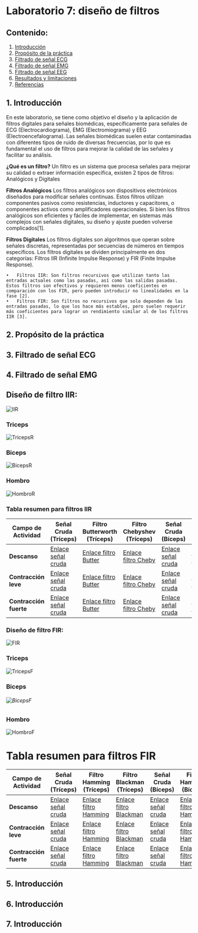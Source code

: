 # Laboratorio 7: diseño de filtros

## Contenido:
1. [Introducción](#introducción)
2. [Propósito de la práctica](#propósito-de-la-práctica)
3. [Filtrado de señal ECG](#filtrado-de-señal-ecg) 
4. [Filtrado de señal EMG](#filtrado-de-señal-emg)
5. [Filtrado de señal EEG](#filtrado-de-señal-eeg) 
6. [Resultados y limitaciones](#resultados-y-limitaciones)  
7. [Referencias](#referencias)


## 1. Introducción <a name="introducción"></a>
En este laboratorio, se tiene como objetivo el diseño y la aplicación de filtros digitales para señales biomédicas, específicamente para señales de ECG (Electrocardiograma), EMG (Electromiograma) y EEG (Electroencefalograma). Las señales biomédicas suelen estar contaminadas con diferentes tipos de ruido de diversas frecuencias, por lo que es fundamental el uso de filtros para mejorar la calidad de las señales y facilitar su análisis.

**¿Qué es un filtro?**
Un filtro es un sistema que procesa señales para mejorar su calidad o extraer información especifica, existen 2 tipos de filtros: Analógicos y Digitales

**Filtros Analógicos**
Los filtros analógicos son dispositivos electrónicos diseñados para modificar señales continuas. Estos filtros utilizan componentes pasivos como resistencias, inductores y capacitores, o componentes activos como amplificadores operacionales. Si bien los filtros analógicos son eficientes y fáciles de implementar, en sistemas más complejos con señales digitales, su diseño y ajuste pueden volverse complicados[1].

**Filtros Digitales**
Los filtros digitales son algoritmos que operan sobre señales discretas, representadas por secuencias de números en tiempos específicos. Los filtros digitales se dividen principalmente en dos categorías: Filtros IIR (Infinite Impulse Response) y FIR (Finite Impulse Response).

	•	Filtros IIR: Son filtros recursivos que utilizan tanto las entradas actuales como las pasadas, así como las salidas pasadas. Estos filtros son efectivos y requieren menos coeficientes en comparación con los FIR, pero pueden introducir no linealidades en la fase [2].
	•	Filtros FIR: Son filtros no recursivos que solo dependen de las entradas pasadas, lo que los hace más estables, pero suelen requerir más coeficientes para lograr un rendimiento similar al de los filtros IIR [3].

## 2. Propósito de la práctica <a name="propósito-de-la-práctica"></a>
## 3. Filtrado de señal ECG <a name="filtrado-de-señal-ecg"></a>
## 4. Filtrado de señal EMG <a name="filtrado-de-señal-emg"></a>

## Diseño de filtro IIR:
![IIR](./Imágenes%20en%20el%20anexo/IIR.png)

### Triceps

![TricepsR](./Imágenes%20en%20el%20anexo/TricepsR.png)

### Biceps

![BicepsR](./Imágenes%20en%20el%20anexo/BicepsR.png)

### Hombro 

![HombroR](./Imágenes%20en%20el%20anexo/HombroR.png)

### Tabla resumen para filtros IIR

| Campo de Actividad    | Señal Cruda (Tríceps) | Filtro Butterworth (Tríceps) | Filtro Chebyshev (Tríceps) | Señal Cruda (Bíceps) | Filtro Butterworth (Bíceps) | Filtro Chebyshev (Bíceps) | Señal Cruda (Hombro) | Filtro Butterworth (Hombro) | Filtro Chebyshev (Hombro) |
|-----------------------|-----------------------|-----------------------------|----------------------------|----------------------|----------------------------|---------------------------|----------------------|----------------------------|---------------------------|
| **Descanso**          | [Enlace señal cruda](#)   | [Enlace filtro Butter](#)   | [Enlace filtro Cheby](#)   | [Enlace señal cruda](#)   | [Enlace filtro Butter](#)   | [Enlace filtro Cheby](#)   | [Enlace señal cruda](#)   | [Enlace filtro Butter](#)   | [Enlace filtro Cheby](#)   |
| **Contracción leve**  | [Enlace señal cruda](#)   | [Enlace filtro Butter](#)   | [Enlace filtro Cheby](#)   | [Enlace señal cruda](#)   | [Enlace filtro Butter](#)   | [Enlace filtro Cheby](#)   | [Enlace señal cruda](#)   | [Enlace filtro Butter](#)   | [Enlace filtro Cheby](#)   |
| **Contracción fuerte**| [Enlace señal cruda](#)   | [Enlace filtro Butter](#)   | [Enlace filtro Cheby](#)   | [Enlace señal cruda](#)   | [Enlace filtro Butter](#)   | [Enlace filtro Cheby](#)   | [Enlace señal cruda](#)   | [Enlace filtro Butter](#)   | [Enlace filtro Cheby](#)   |


### Diseño de filtro FIR:
![FIR](./Imágenes%20en%20el%20anexo/FIR.png)

### Triceps

![TricepsF](./Imágenes%20en%20el%20anexo/TricepsF.png)

### Biceps

###### ![BicepsF](./Imágenes%20en%20el%20anexo/BicepsF.png)

### Hombro 

![HombroF](./Imágenes%20en%20el%20anexo/HombroF.png)

# Tabla resumen para filtros FIR

| Campo de Actividad    | Señal Cruda (Tríceps) | Filtro Hamming (Tríceps) | Filtro Blackman (Tríceps) | Señal Cruda (Bíceps) | Filtro Hamming (Bíceps) | Filtro Blackman (Bíceps) | Señal Cruda (Hombro) | Filtro Hamming (Hombro) | Filtro Blackman (Hombro) |
|-----------------------|-----------------------|--------------------------|---------------------------|----------------------|-------------------------|--------------------------|----------------------|-------------------------|--------------------------|
| **Descanso**          | [Enlace señal cruda](#)   | [Enlace filtro Hamming](#)    | [Enlace filtro Blackman](#)   | [Enlace señal cruda](#)   | [Enlace filtro Hamming](#)    | [Enlace filtro Blackman](#)   | [Enlace señal cruda](#)   | [Enlace filtro Hamming](#)    | [Enlace filtro Blackman](#)   |
| **Contracción leve**  | [Enlace señal cruda](#)   | [Enlace filtro Hamming](#)    | [Enlace filtro Blackman](#)   | [Enlace señal cruda](#)   | [Enlace filtro Hamming](#)    | [Enlace filtro Blackman](#)   | [Enlace señal cruda](#)   | [Enlace filtro Hamming](#)    | [Enlace filtro Blackman](#)   |
| **Contracción fuerte**| [Enlace señal cruda](#)   | [Enlace filtro Hamming](#)    | [Enlace filtro Blackman](#)   | [Enlace señal cruda](#)   | [Enlace filtro Hamming](#)    | [Enlace filtro Blackman](#)   | [Enlace señal cruda](#)   | [Enlace filtro Hamming](#)    | [Enlace filtro Blackman](#)   |


## 5. Introducción <a name="introducción"></a>
## 6. Introducción <a name="introducción"></a>
## 7. Introducción <a name="introducción"></a>
